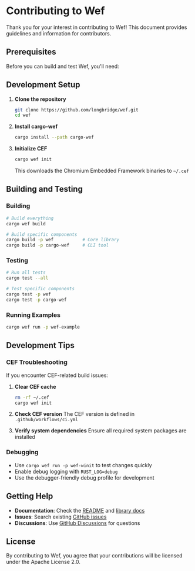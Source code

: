 # Contributing to Wef

Thank you for your interest in contributing to Wef! This document provides guidelines and information for contributors.

## Prerequisites

Before you can build and test Wef, you'll need:

## Development Setup

1. **Clone the repository**

   ```bash
   git clone https://github.com/longbridge/wef.git
   cd wef
   ```

2. **Install cargo-wef**

   ```bash
   cargo install --path cargo-wef
   ```

3. **Initialize CEF**

   ```bash
   cargo wef init
   ```

   This downloads the Chromium Embedded Framework binaries to `~/.cef`

## Building and Testing

### Building

```bash
# Build everything
cargo wef build

# Build specific components
cargo build -p wef           # Core library
cargo build -p cargo-wef     # CLI tool
```

### Testing

```bash
# Run all tests
cargo test --all

# Test specific components
cargo test -p wef
cargo test -p cargo-wef
```

### Running Examples

```bash
cargo wef run -p wef-example
```

## Development Tips

### CEF Troubleshooting

If you encounter CEF-related build issues:

1. **Clear CEF cache**

   ```bash
   rm -rf ~/.cef
   cargo wef init
   ```

2. **Check CEF version**
   The CEF version is defined in `.github/workflows/ci.yml`

3. **Verify system dependencies**
   Ensure all required system packages are installed

### Debugging

- Use `cargo wef run -p wef-winit` to test changes quickly
- Enable debug logging with `RUST_LOG=debug`
- Use the debugger-friendly debug profile for development

## Getting Help

- **Documentation**: Check the [README](README.md) and [library docs](wef/README.md)
- **Issues**: Search existing [GitHub issues](https://github.com/longbridge/wef/issues)
- **Discussions**: Use [GitHub Discussions](https://github.com/longbridge/wef/discussions) for questions

## License

By contributing to Wef, you agree that your contributions will be licensed under the Apache License 2.0.
